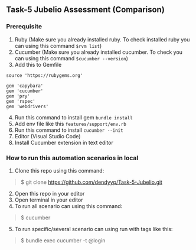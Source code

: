 ## Task-5 Jubelio Assessment (Comparison)

### Prerequisite
1. Ruby (Make sure you already installed ruby. To check installed ruby you can using this command `$rvm list`)
2. Cucumber (Make sure you already installed cucumber. To check you can using this command `$cucumber --version`)
3. Add this to Gemfile 
```
source 'https://rubygems.org'

gem 'capybara'
gem 'cucumber'
gem 'pry'
gem 'rspec'
gem 'webdrivers'
``` 
4. Run this command to install gem
```bundle install```
5. Add env file like this ```features/support/env.rb```
6. Run this command to install
```cucumber --init```
7. Editor (Visual Studio Code)
8. Install Cucumber extension in text editor

### How to run this automation scenarios in local
1. Clone this repo using this command:
>$ git clone https://github.com/dendyyp/Task-5-Jubelio.git
2. Open this repo in your editor
3. Open terminal in your editor
4. To run all scenario can using this command:
>$ cucumber
5. To run specific/several scenario can using run with tags like this:
>$ bundle exec cucumber -t @login
